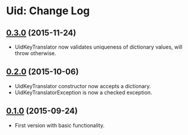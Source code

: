 # Uid: Change Log

## [0.3.0](../../tree/v0.3.0) (2015-11-24)

- UidKeyTranslator now validates uniqueness of dictionary values, will throw otherwise.


## [0.2.0](../../tree/v0.2.0) (2015-10-06)

- UidKeyTranslator constructor now accepts a dictionary.
- UidKeyTranslatorException is now a checked exception.


## [0.1.0](../../tree/v0.1.0) (2015-09-24)

- First version with basic functionality.

